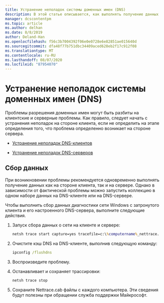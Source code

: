 ```yaml
---
title: Устранение неполадок системы доменных имен (DNS)
description: В этой статье описывается, как выполнять получение данных при возникновении проблем с DNS.
manager: dcscontentpm
ms.topic: article
ms.author: delhan
ms.date: 8/8/2019
author: Deland-Han
ms.openlocfilehash: f56c3b7004392f06e0e0728e6e82851ae015640d
ms.sourcegitcommit: dfa48f77b751dbc34409aced628eb2f17c912f08
ms.translationtype: MT
ms.contentlocale: ru-RU
ms.lasthandoff: 08/07/2020
ms.locfileid: "87954070"
---
```

# <a name="troubleshooting-domain-name-system-dns-issues"></a>Устранение неполадок системы доменных имен (DNS)

Проблемы разрешения доменных имен могут быть разбиты на клиентские и серверные проблемы. Как правило, следует начать с устранения неполадок на стороне клиента, если не определить на этапе определения того, что проблема определенно возникает на стороне сервера.

- [Устранение неполадок DNS-клиентов](troubleshoot-dns-client.md)

- [Устранение неполадок DNS-серверов](troubleshoot-dns-server.md)

## <a name="data-collection"></a>Сбор данных

При возникновении проблемы рекомендуется одновременно выполнять получение данных как на стороне клиента, так и на сервере. Однако в зависимости от фактической проблемы можно запустить коллекцию в одном наборе данных на DNS-клиенте или на DNS-сервере.

Чтобы выполнить сбор данных диагностики сети Windows с затронутого клиента и его настроенного DNS-сервера, выполните следующие действия.

1. Запуск сбора данных о сети на клиенте и сервере:

   ```cmd
   netsh trace start capture=yes tracefile=c:\%computername%_nettrace.etl
   ```

2. Очистите кэш DNS на DNS-клиенте, выполнив следующую команду:

   ```cmd
   ipconfig /flushdns
   ```

3. Воспроизведите проблему.

4. Останавливает и сохраняет трассировки:

   ```cmd
   netsh trace stop
   ```

5. Сохраните Nettrace.cab файлы с каждого компьютера. Эти сведения будут полезны при обращении служба поддержки Майкрософт.